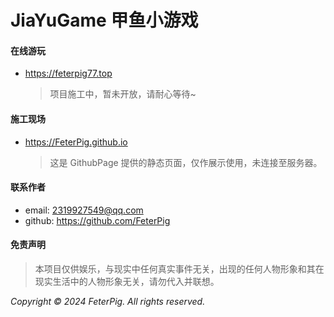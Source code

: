 # JiaYuGame 甲鱼小游戏

#### 在线游玩

- https://feterpig77.top
  > 项目施工中，暂未开放，请耐心等待~

#### 施工现场

- https://FeterPig.github.io
  > 这是 GithubPage 提供的静态页面，仅作展示使用，未连接至服务器。

#### 联系作者

- email: 2319927549@qq.com
- github: https://github.com/FeterPig

#### 免责声明

> 本项目仅供娱乐，与现实中任何真实事件无关，出现的任何人物形象和其在现实生活中的人物形象无关，请勿代入并联想。

_Copyright © 2024 FeterPig. All rights reserved._
